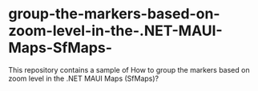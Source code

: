 # group-the-markers-based-on-zoom-level-in-the-.NET-MAUI-Maps-SfMaps-
This repository contains a sample of How to group the markers based on zoom level in the .NET MAUI Maps (SfMaps)?
